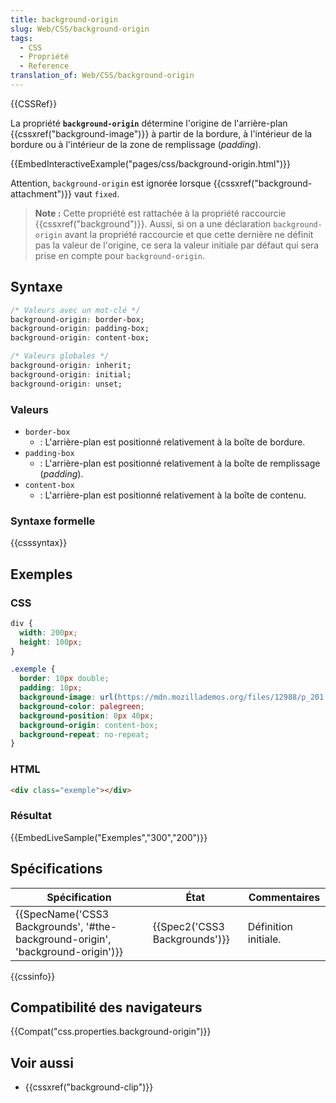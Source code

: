 ```yaml
---
title: background-origin
slug: Web/CSS/background-origin
tags:
  - CSS
  - Propriété
  - Reference
translation_of: Web/CSS/background-origin
---
```

{{CSSRef}}

La propriété **`background-origin`** détermine l'origine de l'arrière-plan {{cssxref("background-image")}} à partir de la bordure, à l'intérieur de la bordure ou à l'intérieur de la zone de remplissage (_padding_).

{{EmbedInteractiveExample("pages/css/background-origin.html")}}

Attention, `background-origin` est ignorée lorsque {{cssxref("background-attachment")}} vaut `fixed`.

> **Note :** Cette propriété est rattachée à la propriété raccourcie {{cssxref("background")}}. Aussi, si on a une déclaration `background-origin` avant la propriété raccourcie et que cette dernière ne définit pas la valeur de l'origine, ce sera la valeur initiale par défaut qui sera prise en compte pour `background-origin`.

## Syntaxe

```css
/* Valeurs avec un mot-clé */
background-origin: border-box;
background-origin: padding-box;
background-origin: content-box;

/* Valeurs globales */
background-origin: inherit;
background-origin: initial;
background-origin: unset;
```

### Valeurs

- `border-box`
  - : L'arrière-plan est positionné relativement à la boîte de bordure.
- `padding-box`
  - : L'arrière-plan est positionné relativement à la boîte de remplissage (_padding_).
- `content-box`
  - : L'arrière-plan est positionné relativement à la boîte de contenu.

### Syntaxe formelle

{{csssyntax}}

## Exemples

### CSS

```css
div {
  width: 200px;
  height: 100px;
}

.exemple {
  border: 10px double;
  padding: 10px;
  background-image: url(https://mdn.mozillademos.org/files/12988/p_201.jpg);
  background-color: palegreen;
  background-position: 0px 40px;
  background-origin: content-box;
  background-repeat: no-repeat;
}
```

### HTML

```html
<div class="exemple"></div>
```

### Résultat

{{EmbedLiveSample("Exemples","300","200")}}

## Spécifications

| Spécification                                                                                            | État                                     | Commentaires         |
| -------------------------------------------------------------------------------------------------------- | ---------------------------------------- | -------------------- |
| {{SpecName('CSS3 Backgrounds', '#the-background-origin', 'background-origin')}} | {{Spec2('CSS3 Backgrounds')}} | Définition initiale. |

{{cssinfo}}

## Compatibilité des navigateurs

{{Compat("css.properties.background-origin")}}

## Voir aussi

- {{cssxref("background-clip")}}
